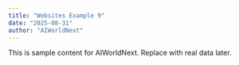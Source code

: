 ```yaml
---
title: "Websites Example 9"
date: "2025-08-31"
author: "AIWorldNext"
---
```

This is sample content for AIWorldNext. Replace with real data later.
